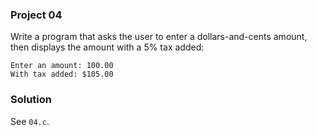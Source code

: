 ### Project 04

Write a program that asks the user to enter a dollars-and-cents amount, then
displays the amount with a 5% tax added:

```
Enter an amount: 100.00
With tax added: $105.00
```

### Solution

See `04.c`.
